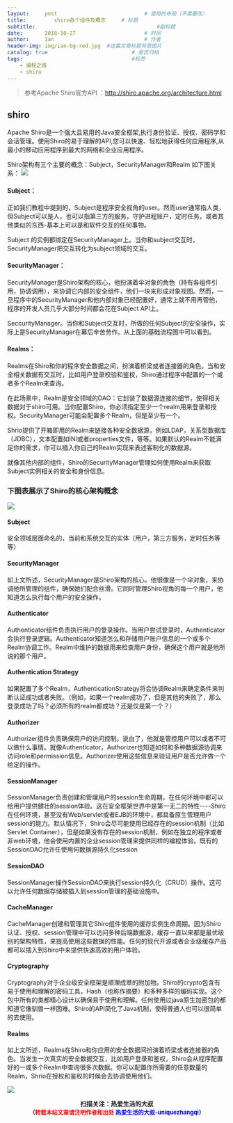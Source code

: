 ```yaml
---
layout:     post             				# 使用的布局（不需要改）
title:         shiro各个组件及概念 	# 标题 
subtitle:    					  				#副标题
date:       2018-10-27  					# 时间
author:     Ian                  			# 作者
header-img: img/ian-bg-red.jpg	#这篇文章标题背景图片
catalog: true                        	# 是否归档
tags:                              		#标签
    - 编程之路
    - shiro
---
```

> 参考Apache Shiro官方API ：http://shiro.apache.org/architecture.html

## shiro
Apache Shiro是一个强大且易用的Java安全框架,执行身份验证、授权、密码学和会话管理。使用Shiro的易于理解的API,您可以快速、轻松地获得任何应用程序,从最小的移动应用程序到最大的网络和企业应用程序。

Shiro架构有三个主要的概念：Subject，SecurityManager和Realm 如下图关系：
![](http://uniquezhangqi.oss-cn-shenzhen.aliyuncs.com/blog/2018-10-27-ShiroBasicArchitecture.png)

#### Subject：
正如我们教程中提到的，Subject是程序安全视角的user。然而user通常指人类，但Subject可以是人，也可以指第三方的服务，守护进程账户，定时任务，或者其他类似的东西-基本上可以是和软件交互的任何事物。

Subject 的实例都绑定在SecurityManager上。当你和subject交互时，SecurityManager把交互转化为subject领域的交互。

#### SecurityManager：
SecurityManager是Shiro架构的核心，他扮演着伞对象的角色（持有各组件引用，协调调用），来协调它内部的安全组件，他们一块来形成对象视图。然而，一旦程序中的SecurityManager和他内部对象已经配置好，通常上就不用再管他，程序的开发人员几乎大部分时间都会花在Subject API上。

SeccurityManager。当你和Subject交互时，所做的任何Subject的安全操作，实际上是SecurityManager在幕后辛苦劳作。从上面的基础流程图中可以看到。

#### Realms：
Realms在Shiro和你的程序安全数据之间，扮演着桥梁或者连接器的角色。当和安全相关数据有交互时，比如用户登录校验和鉴权，Shiro通过程序中配置的一个或者多个Realm来查询。

在此场景中，Realm是安全领域的DAO：它封装了数据源连接的细节，使得相关数据对于shiro可用。当你配置Shiro，你必须指定至少一个realm用来登录和授权。SecurityManager可能会配置多个Realm，但是至少有一个。

Shrio提供了开箱即用的Realm来链接各种安全数据源，例如LDAP，关系型数据库（JDBC），文本配置如INI或者properties文件，等等。如果默认的Realm不能满足你的需求，你可以插入你自己的Realm实现来表述客制化的数据源。

就像其他内部的组件，Shiro的SecurityManager管理如何使用Realm来获取Subject实例相关的安全和身份信息。

### 下图表展示了Shiro的核心架构概念
![](http://uniquezhangqi.oss-cn-shenzhen.aliyuncs.com/blog/2018-10-27-ShiroArchitecture.png)

#### Subject
安全领域层面命名的，当前和系统交互的实体（用户，第三方服务，定时任务等等）

#### SecurityManager
如上文所述，SecurityManager是Shiro架构的核心。他很像是一个伞对象，来协调他所管理的组件，确保她们配合丝滑。它同时管理Shiro视角的每一个用户，他知道怎么执行每个用户的安全操作。

#### Authenticator
Authenticator组件负责执行用户的登录操作。当用户尝试登录时，Authenticator会执行登录逻辑。Authenticator知道怎么和存储用户账户信息的一个或多个Realm协调工作。Realm中维护的数据用来检查用户身份，确保这个用户就是他所说的那个用户。

#### Authentication Strategy
如果配置了多个Realm，AuthenticationStrategy将会协调Realm来确定条件来判断认证成功或者失败。（例如，如果一个realm成功了，但是其他的失败了，那么登录成功了吗？必须所有的realm都成功？还是仅是第一个？）

#### Authorizer
Authorizer组件负责确保用户的访问控制。说白了，他就是管控用户可以或者不可以做什么事情。就像Authenticator，Authorizer也知道如何和多种数据源协调来访问role和permission信息。Authorizer使用这些信息来验证用户是否允许做一个给定的操作。

#### SessionManager
SessionManager负责创建和管理用户的session生命周期，在任何环境中都可以给用户提供健壮的session体验。这在安全框架世界中是第一无二的特性----Shiro在任何环境，甚至没有Web/servlet或者EJB的环境中，都具备原生管理用户session的能力。默认情况下，Shiro会尽可能使用已经存在的session机制（比如Servlet Container），但是如果没有存在的session机制，例如在独立的程序或者非web环境，他会使用内置的企业session管理来提供同样的编程体验。既有的SessionDAO允许任使用何数据源持久化session

#### SessionDAO
SessionManager操作SessionDAO来执行session持久化（CRUD）操作。这可以允许任何数据存储被插入到session管理的基础设施中。

#### CacheManager
CacheManager创建和管理其它Shiro组件使用的缓存实例生命周期。因为Shiro认证、授权、session管理中可以访问多种后端数据源，缓存一直以来都是最优级别的架构特性，来提高使用这些数据的性能。任何的现代开源或者企业级缓存产品都可以插入到Shiro中来提供快速高效的用户体验。

#### Cryptography
Cryptography对于企业级安全框架是顺理成章的附加物。Shiro的crypto包含有易于使用和理解的密码工具，Hash（也称作摘要）和多种多样的编码实现。这个包中所有的类都精心设计以确保易于使用和理解。任何使用过java原生加密包的都知道它像驯兽一样困难。Shiro的API简化了Java机制，使得普通人也可以很简单的去使用。

#### Realms
如上文所述，Realms在Shiro和你应用的安全数据间扮演着桥梁或者连接器的角色。当发生一次真实的安全数据交互，比如用户登录和鉴权，Shiro会从程序配置好的一或多个Realm中查询很多次数据。你可以配置你所需要的任意数量的Realm，Shrio在授权和鉴权的时候会去协调使用他们。








![](https://ws3.sinaimg.cn/large/006tKfTcgy1fqj5aochgoj309k09kmwz.jpg)
<b><center>扫描关注：热爱生活的大叔</center>
<b><center><font size="2">（<font size="2" color="#FF0000">转载本站文章请注明作者和出处</font> <font size="2" color="#0000FF">热爱生活的大叔-uniquezhangqi</font><font size="2">）</font>
